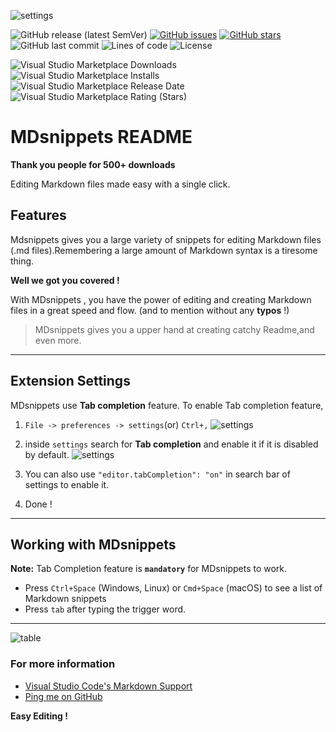 ![settings](https://user-images.githubusercontent.com/64256342/107140348-584d7d80-6947-11eb-8039-b346614e7151.png) 

![GitHub release (latest SemVer)](https://img.shields.io/github/v/release/code-reaper08/MDsnippets?style=for-the-badge) [![GitHub issues](https://img.shields.io/github/issues/code-reaper08/MDsnippets?style=for-the-badge)](https://github.com/code-reaper08/MDsnippets/issues) [![GitHub stars](https://img.shields.io/github/stars/code-reaper08/MDsnippets?style=for-the-badge)](https://github.com/code-reaper08/MDsnippets/stargazers) ![GitHub last commit](https://img.shields.io/github/last-commit/code-reaper08/MDsnippets?style=for-the-badge) ![Lines of code](https://img.shields.io/tokei/lines/github/code-reaper08/MDsnippets?style=for-the-badge) ![License](https://img.shields.io/badge/License%20-MIT-yellow?style=for-the-badge) 

![Visual Studio Marketplace Downloads](https://img.shields.io/visual-studio-marketplace/d/vishwar.mdsnippets?style=for-the-badge) ![Visual Studio Marketplace Installs](https://img.shields.io/visual-studio-marketplace/i/vishwar.mdsnippets?style=for-the-badge) ![Visual Studio Marketplace Release Date](https://img.shields.io/visual-studio-marketplace/release-date/vishwar.mdsnippets?style=for-the-badge) ![Visual Studio Marketplace Rating (Stars)](https://img.shields.io/visual-studio-marketplace/stars/vishwar.mdsnippets?style=for-the-badge)
# MDsnippets README

**Thank you people for 500+ downloads**

Editing Markdown files made easy with a single click.

## Features

Mdsnippets gives you a large variety of snippets for editing Markdown files (.md files).Remembering a large amount of Markdown syntax is a tiresome thing.

**Well we got you covered !**

With MDsnippets , you have the power of editing and creating Markdown files in a great speed and flow. 
(and to mention without any **typos** !)

> MDsnippets gives you a upper hand at creating catchy Readme,and even more.


---------------------------------------------------------------------------------------------------------

## Extension Settings

MDsnippets use **Tab completion** feature.
To enable Tab completion feature,

1. `File -> preferences -> settings`(or) `Ctrl+,`
![settings](https://user-images.githubusercontent.com/64256342/107140350-5aafd780-6947-11eb-9b78-35bad121b5e6.png)

2. inside `settings` search for **Tab completion** and enable it if it is disabled by default.
![settings](https://user-images.githubusercontent.com/64256342/107140357-60a5b880-6947-11eb-8633-31a6ffb7ec8d.png)

3. You can also use ``"editor.tabCompletion": "on"`` in search bar of settings to enable it.

4. Done ! 
-----------------------------------------------------------------------------------------------------------

## Working with MDsnippets

**Note:** Tab Completion feature is **``mandatory``** for MDsnippets to work.

* Press `Ctrl+Space` (Windows, Linux) or `Cmd+Space` (macOS) to see a list of Markdown snippets
* Press `tab` after typing the trigger word.
----------------------------------------------------------------------------------------------------------
![table](https://user-images.githubusercontent.com/64256342/107141413-8a161280-694e-11eb-812b-6a35bcefa317.png)



### For more information

* [Visual Studio Code's Markdown Support](http://code.visualstudio.com/docs/languages/markdown)
* [Ping me on GitHub](https://github.com/code-reaper08)

**Easy Editing !**
